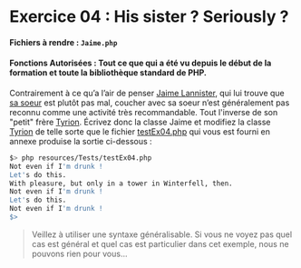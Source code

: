 # Exercice 04 : His sister ? Seriously ?
#### Fichiers à rendre : `Jaime.php`
#### Fonctions Autorisées : Tout ce que qui a été vu depuis le début de la formation et toute la bibliothèque standard de PHP.

Contrairement à ce qu’a l’air de penser [Jaime Lannister](https://gameofthrones.fandom.com/fr/wiki/Jaime_Lannister), qui lui trouve que [sa soeur](https://gameofthrones.fandom.com/fr/wiki/Cersei_Lannister) est plutôt pas mal, coucher avec sa soeur n’est généralement pas reconnu comme une activité très recommandable.
Tout l'inverse de son "petit" frère [Tyrion](https://gameofthrones.fandom.com/fr/wiki/Tyrion_Lannister).
Écrivez donc la classe Jaime et modifiez la classe [Tyrion](../Ex00/Tyrion.php) de telle sorte que le fichier [testEx04.php](../../../resources/Tests/testEx04.php) qui vous est fourni en annexe produise la sortie ci-dessous :

```bash
$> php resources/Tests/testEx04.php
Not even if I'm drunk !
Let's do this.
With pleasure, but only in a tower in Winterfell, then.
Not even if I'm drunk !
Let's do this.
Not even if I'm drunk !
$>
```

>Veillez à utiliser une syntaxe généralisable. Si vous ne voyez pas quel cas est général et quel cas est particulier dans cet exemple, nous ne pouvons rien pour vous...